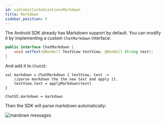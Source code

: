 ```yaml
---
id: uiGlobalCustomizationsMarkdown
title: Markdown
sidebar_position: 5
---
```


The Android SDK already has Markdown support by default. You can modify it by implementing a custom `ChatMarkdown` interface:

```Java
public interface ChatMarkdown {
    void setText(@NonNull TextView textView, @NonNull String text);
}
```

And add it to `ChatUI`:

```
val markdown = ChatMarkdown { textView, text ->
    //parse markdown the the new text and apply it.
    textView.text = applyMarkdown(text)
}

ChatUI.markdown = markdown
```

Then the SDK will parse markdown automatically:

![mardown messages](/img/markdown_support.png)
